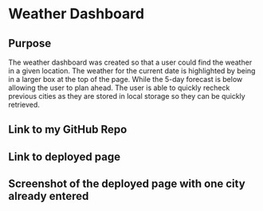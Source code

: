 # Weather Dashboard

## Purpose
The weather dashboard was created so that a user could find the weather in a given location. The weather for the current date is highlighted by being in a larger box at the top of the page. While the 5-day forecast is below allowing the user to plan ahead. 
The user is able to quickly recheck previous cities as they are stored in local storage so they can be quickly retrieved. 

## Link to my GitHub Repo

## Link to deployed page

## Screenshot of the deployed page with one city already entered

